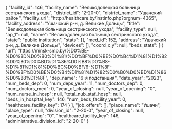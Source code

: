 {
    "facility_id": 146,
    "facility_name": "Великодолецкая больница сестринского ухода",
    "district_id": "2-20-0",
    "district_name": "Ушачский район",
    "facility_url": "http:\/\/healthcare.by\/instinfo.php?orgnum=4365",
    "facility_address": "Ушачский р-н, д. Великие Дольцы",
    "title": "Великодолецкая больница сестринского ухода",
    "facility_type": null,
    "ap_1": null,
    "name": "Великодолецкая больница сестринского ухода",
    "state": "public institution",
    "stats": [],
    "med_id": 152,
    "address": "Ушачский р-н, д. Великие Дольцы",
    "devices": [],
    "coord_x_y": null,
    "beds_stats": [
        {
            "url": "https:\/\/minsk-smp.by\/%D0%BE-%D0%BD%D0%B0%D1%81\/%D0%BF%D0%BE%D0%B4%D1%81%D1%82%D0%B0%D0%BD%D1%86%D0%B8%D0%B8-%D1%81%D1%81%D0%BC%D0%BF\/6-%D1%8F-%D0%BF%D0%BE%D0%B4%D1%81%D1%82%D0%B0%D0%BD%D1%86%D0%B8%D1%8F",
            "dep_name": "6-я подстанция",
            "date_year": "2023",
            "num_beds_dep": 0,
            "num_deps_year": 11,
            "num_doctors_dep": 0,
            "num_doctors_med": 0,
            "year_of_closing": null,
            "year_of_opening": "0",
            "num_nurse_in_hosp": null,
            "total_nub_staf_hosp": null,
            "beds_in_hospital_key": 146,
            "num_beds_facility_year": 0,
            "healthcare_facility_key": 174
        }
    ],
    "job_offers": [],
    "place_name": "Ушачи",
    "place_type": null,
    "division_id": "2-20-0",
    "year_of_closing": null,
    "year_of_opening": "0",
    "healthcare_facility_key": 146,
    "administrative_division_id": "2-20-0"
}